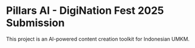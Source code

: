 # Pillars AI - DigiNation Fest 2025 Submission

This project is an AI-powered content creation toolkit for Indonesian UMKM.
